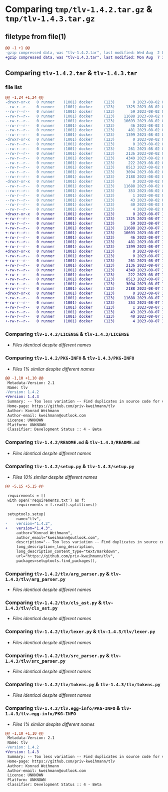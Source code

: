 # Comparing `tmp/tlv-1.4.2.tar.gz` & `tmp/tlv-1.4.3.tar.gz`

## filetype from file(1)

```diff
@@ -1 +1 @@
-gzip compressed data, was "tlv-1.4.2.tar", last modified: Wed Aug  2 09:47:16 2023, max compression
+gzip compressed data, was "tlv-1.4.3.tar", last modified: Mon Aug  7 11:42:16 2023, max compression
```

## Comparing `tlv-1.4.2.tar` & `tlv-1.4.3.tar`

### file list

```diff
@@ -1,24 +1,24 @@
-drwxr-xr-x   0 runner    (1001) docker     (123)        0 2023-08-02 09:47:16.759681 tlv-1.4.2/
--rw-r--r--   0 runner    (1001) docker     (123)     1325 2023-08-02 09:46:58.000000 tlv-1.4.2/LICENSE
--rw-r--r--   0 runner    (1001) docker     (123)       59 2023-08-02 09:46:58.000000 tlv-1.4.2/MANIFEST.in
--rw-r--r--   0 runner    (1001) docker     (123)    11688 2023-08-02 09:47:16.763681 tlv-1.4.2/PKG-INFO
--rw-r--r--   0 runner    (1001) docker     (123)    10693 2023-08-02 09:46:58.000000 tlv-1.4.2/README.md
--rw-r--r--   0 runner    (1001) docker     (123)       46 2023-08-02 09:46:58.000000 tlv-1.4.2/requirements.txt
--rw-r--r--   0 runner    (1001) docker     (123)      481 2023-08-02 09:47:16.763681 tlv-1.4.2/setup.cfg
--rw-r--r--   0 runner    (1001) docker     (123)     1399 2023-08-02 09:47:16.000000 tlv-1.4.2/setup.py
-drwxr-xr-x   0 runner    (1001) docker     (123)        0 2023-08-02 09:47:16.759681 tlv-1.4.2/tlv/
--rw-r--r--   0 runner    (1001) docker     (123)        0 2023-08-02 09:46:58.000000 tlv-1.4.2/tlv/__init__.py
--rw-r--r--   0 runner    (1001) docker     (123)      261 2023-08-02 09:46:58.000000 tlv-1.4.2/tlv/__main__.py
--rw-r--r--   0 runner    (1001) docker     (123)     2136 2023-08-02 09:46:58.000000 tlv-1.4.2/tlv/arg_parser.py
--rw-r--r--   0 runner    (1001) docker     (123)     4349 2023-08-02 09:46:58.000000 tlv-1.4.2/tlv/cls_ast.py
--rw-r--r--   0 runner    (1001) docker     (123)      222 2023-08-02 09:46:58.000000 tlv-1.4.2/tlv/helper.py
--rw-r--r--   0 runner    (1001) docker     (123)     8513 2023-08-02 09:46:58.000000 tlv-1.4.2/tlv/lexer.py
--rw-r--r--   0 runner    (1001) docker     (123)     3094 2023-08-02 09:46:58.000000 tlv-1.4.2/tlv/src_parser.py
--rw-r--r--   0 runner    (1001) docker     (123)     2188 2023-08-02 09:46:58.000000 tlv-1.4.2/tlv/tokens.py
-drwxr-xr-x   0 runner    (1001) docker     (123)        0 2023-08-02 09:47:16.759681 tlv-1.4.2/tlv.egg-info/
--rw-r--r--   0 runner    (1001) docker     (123)    11688 2023-08-02 09:47:16.000000 tlv-1.4.2/tlv.egg-info/PKG-INFO
--rw-r--r--   0 runner    (1001) docker     (123)      353 2023-08-02 09:47:16.000000 tlv-1.4.2/tlv.egg-info/SOURCES.txt
--rw-r--r--   0 runner    (1001) docker     (123)        1 2023-08-02 09:47:16.000000 tlv-1.4.2/tlv.egg-info/dependency_links.txt
--rw-r--r--   0 runner    (1001) docker     (123)       43 2023-08-02 09:47:16.000000 tlv-1.4.2/tlv.egg-info/entry_points.txt
--rw-r--r--   0 runner    (1001) docker     (123)       40 2023-08-02 09:47:16.000000 tlv-1.4.2/tlv.egg-info/requires.txt
--rw-r--r--   0 runner    (1001) docker     (123)        4 2023-08-02 09:47:16.000000 tlv-1.4.2/tlv.egg-info/top_level.txt
+drwxr-xr-x   0 runner    (1001) docker     (123)        0 2023-08-07 11:42:16.498504 tlv-1.4.3/
+-rw-r--r--   0 runner    (1001) docker     (123)     1325 2023-08-07 11:41:57.000000 tlv-1.4.3/LICENSE
+-rw-r--r--   0 runner    (1001) docker     (123)       59 2023-08-07 11:41:57.000000 tlv-1.4.3/MANIFEST.in
+-rw-r--r--   0 runner    (1001) docker     (123)    11688 2023-08-07 11:42:16.498504 tlv-1.4.3/PKG-INFO
+-rw-r--r--   0 runner    (1001) docker     (123)    10693 2023-08-07 11:41:57.000000 tlv-1.4.3/README.md
+-rw-r--r--   0 runner    (1001) docker     (123)       46 2023-08-07 11:41:57.000000 tlv-1.4.3/requirements.txt
+-rw-r--r--   0 runner    (1001) docker     (123)      481 2023-08-07 11:42:16.498504 tlv-1.4.3/setup.cfg
+-rw-r--r--   0 runner    (1001) docker     (123)     1399 2023-08-07 11:42:16.000000 tlv-1.4.3/setup.py
+drwxr-xr-x   0 runner    (1001) docker     (123)        0 2023-08-07 11:42:16.494504 tlv-1.4.3/tlv/
+-rw-r--r--   0 runner    (1001) docker     (123)        0 2023-08-07 11:41:57.000000 tlv-1.4.3/tlv/__init__.py
+-rw-r--r--   0 runner    (1001) docker     (123)      261 2023-08-07 11:41:57.000000 tlv-1.4.3/tlv/__main__.py
+-rw-r--r--   0 runner    (1001) docker     (123)     2136 2023-08-07 11:41:57.000000 tlv-1.4.3/tlv/arg_parser.py
+-rw-r--r--   0 runner    (1001) docker     (123)     4349 2023-08-07 11:41:57.000000 tlv-1.4.3/tlv/cls_ast.py
+-rw-r--r--   0 runner    (1001) docker     (123)      222 2023-08-07 11:41:57.000000 tlv-1.4.3/tlv/helper.py
+-rw-r--r--   0 runner    (1001) docker     (123)     8513 2023-08-07 11:41:57.000000 tlv-1.4.3/tlv/lexer.py
+-rw-r--r--   0 runner    (1001) docker     (123)     3094 2023-08-07 11:41:57.000000 tlv-1.4.3/tlv/src_parser.py
+-rw-r--r--   0 runner    (1001) docker     (123)     2188 2023-08-07 11:41:57.000000 tlv-1.4.3/tlv/tokens.py
+drwxr-xr-x   0 runner    (1001) docker     (123)        0 2023-08-07 11:42:16.498504 tlv-1.4.3/tlv.egg-info/
+-rw-r--r--   0 runner    (1001) docker     (123)    11688 2023-08-07 11:42:16.000000 tlv-1.4.3/tlv.egg-info/PKG-INFO
+-rw-r--r--   0 runner    (1001) docker     (123)      353 2023-08-07 11:42:16.000000 tlv-1.4.3/tlv.egg-info/SOURCES.txt
+-rw-r--r--   0 runner    (1001) docker     (123)        1 2023-08-07 11:42:16.000000 tlv-1.4.3/tlv.egg-info/dependency_links.txt
+-rw-r--r--   0 runner    (1001) docker     (123)       43 2023-08-07 11:42:16.000000 tlv-1.4.3/tlv.egg-info/entry_points.txt
+-rw-r--r--   0 runner    (1001) docker     (123)       40 2023-08-07 11:42:16.000000 tlv-1.4.3/tlv.egg-info/requires.txt
+-rw-r--r--   0 runner    (1001) docker     (123)        4 2023-08-07 11:42:16.000000 tlv-1.4.3/tlv.egg-info/top_level.txt
```

### Comparing `tlv-1.4.2/LICENSE` & `tlv-1.4.3/LICENSE`

 * *Files identical despite different names*

### Comparing `tlv-1.4.2/PKG-INFO` & `tlv-1.4.3/PKG-INFO`

 * *Files 1% similar despite different names*

```diff
@@ -1,10 +1,10 @@
 Metadata-Version: 2.1
 Name: tlv
-Version: 1.4.2
+Version: 1.4.3
 Summary: -- Too less variation -- Find duplicates in source code for various languages
 Home-page: https://github.com/priv-kweihmann/tlv
 Author: Konrad Weihmann
 Author-email: kweihmann@outlook.com
 License: UNKNOWN
 Platform: UNKNOWN
 Classifier: Development Status :: 4 - Beta
```

### Comparing `tlv-1.4.2/README.md` & `tlv-1.4.3/README.md`

 * *Files identical despite different names*

### Comparing `tlv-1.4.2/setup.py` & `tlv-1.4.3/setup.py`

 * *Files 10% similar despite different names*

```diff
@@ -5,15 +5,15 @@
 
 requirements = []
 with open('requirements.txt') as f:
     requirements = f.read().splitlines()
 
 setuptools.setup(
     name="tlv",
-    version="1.4.2",
+    version="1.4.3",
     author="Konrad Weihmann",
     author_email="kweihmann@outlook.com",
     description="-- Too less variation -- Find duplicates in source code for various languages",
     long_description=_long_description,
     long_description_content_type="text/markdown",
     url="https://github.com/priv-kweihmann/tlv",
     packages=setuptools.find_packages(),
```

### Comparing `tlv-1.4.2/tlv/arg_parser.py` & `tlv-1.4.3/tlv/arg_parser.py`

 * *Files identical despite different names*

### Comparing `tlv-1.4.2/tlv/cls_ast.py` & `tlv-1.4.3/tlv/cls_ast.py`

 * *Files identical despite different names*

### Comparing `tlv-1.4.2/tlv/lexer.py` & `tlv-1.4.3/tlv/lexer.py`

 * *Files identical despite different names*

### Comparing `tlv-1.4.2/tlv/src_parser.py` & `tlv-1.4.3/tlv/src_parser.py`

 * *Files identical despite different names*

### Comparing `tlv-1.4.2/tlv/tokens.py` & `tlv-1.4.3/tlv/tokens.py`

 * *Files identical despite different names*

### Comparing `tlv-1.4.2/tlv.egg-info/PKG-INFO` & `tlv-1.4.3/tlv.egg-info/PKG-INFO`

 * *Files 1% similar despite different names*

```diff
@@ -1,10 +1,10 @@
 Metadata-Version: 2.1
 Name: tlv
-Version: 1.4.2
+Version: 1.4.3
 Summary: -- Too less variation -- Find duplicates in source code for various languages
 Home-page: https://github.com/priv-kweihmann/tlv
 Author: Konrad Weihmann
 Author-email: kweihmann@outlook.com
 License: UNKNOWN
 Platform: UNKNOWN
 Classifier: Development Status :: 4 - Beta
```

